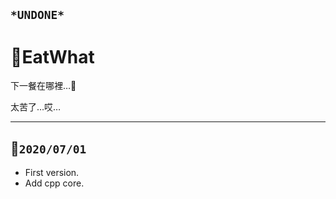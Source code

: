 ## **`*UNDONE*`**
# **🍣EatWhat**

下一餐在哪裡…🥺

太苦了…哎…

---

## **🍖`2020/07/01`**
- First version.
- Add cpp core.